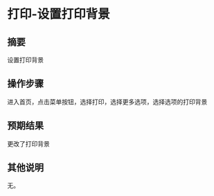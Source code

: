 # 打印-设置打印背景

## 摘要

设置打印背景

## 操作步骤

进入首页，点击菜单按钮，选择打印，选择更多选项，选择选项的打印背景

## 预期结果

更改了打印背景

## 其他说明

无。
